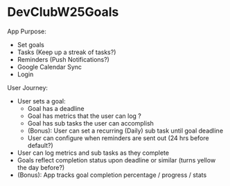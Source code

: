 # DevClubW25Goals

App Purpose:
  - Set goals
  - Tasks (Keep up a streak of tasks?)
  - Reminders (Push Notifications?)
  - Google Calendar Sync
  - Login

User Journey:
  - User sets a goal:
      - Goal has a deadline
      - Goal has metrics that the user can log ?
      - Goal has sub tasks the user can accomplish
      - (Bonus): User can set a recurring (Daily) sub task until goal deadline
      - User can configure when reminders are sent out (24 hrs before default?)
  - User can log metrics and sub tasks as they complete
  - Goals reflect completion status upon deadline or similar (turns yellow the day before?)
  - (Bonus): App tracks goal completion percentage / progress / stats
